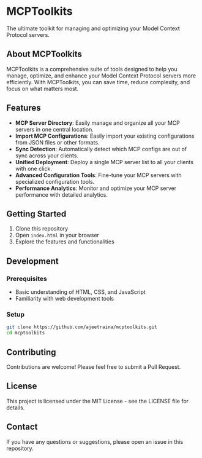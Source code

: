 # MCPToolkits

The ultimate toolkit for managing and optimizing your Model Context Protocol servers.

## About MCPToolkits

MCPToolkits is a comprehensive suite of tools designed to help you manage, optimize, and enhance your Model Context Protocol servers more efficiently. With MCPToolkits, you can save time, reduce complexity, and focus on what matters most.

## Features

- **MCP Server Directory**: Easily manage and organize all your MCP servers in one central location.
- **Import MCP Configurations**: Easily import your existing configurations from JSON files or other formats.
- **Sync Detection**: Automatically detect which MCP configs are out of sync across your clients.
- **Unified Deployment**: Deploy a single MCP server list to all your clients with one click.
- **Advanced Configuration Tools**: Fine-tune your MCP servers with specialized configuration tools.
- **Performance Analytics**: Monitor and optimize your MCP server performance with detailed analytics.

## Getting Started

1. Clone this repository
2. Open `index.html` in your browser
3. Explore the features and functionalities

## Development

### Prerequisites

- Basic understanding of HTML, CSS, and JavaScript
- Familiarity with web development tools

### Setup

```bash
git clone https://github.com/ajeetraina/mcptoolkits.git
cd mcptoolkits
```

## Contributing

Contributions are welcome! Please feel free to submit a Pull Request.

## License

This project is licensed under the MIT License - see the LICENSE file for details.

## Contact

If you have any questions or suggestions, please open an issue in this repository.
